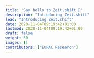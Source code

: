 ```yaml
---
title: "Say hello to Zeit.shift 👋"
description: "Introducing Zeit.shift"
lead: "Introducing Zeit.shift"
date: 2020-11-04T09:19:42+01:00
lastmod: 2020-11-04T09:19:42+01:00
draft: false
weight: 50
images: []
contributors: ["EURAC Research"]
---
```

